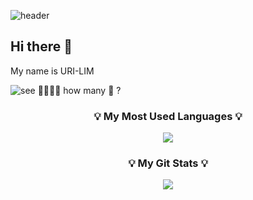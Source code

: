 ![header](https://capsule-render.vercel.app/api?type=${speech}&color=D8863D&height=${200}&section=header&text=HelloWorld!&fontSize=${30}&animation=blinking&fontColor=ffffff)


## Hi there 👋  
My name is URI-LIM

![see](https://komarev.com/ghpvc/?username=Superi-01&label=see&color=orange) ⃖❰❰❰ how many 👁 ?





<h3 align="center">💡 My Most Used Languages 💡</h3>
<p align="center">
  <a href="https://github.com/Superi-01">
    <img align="center" src="https://github-readme-stats.vercel.app/api/top-langs/?username=Superi-01&layout=compact&hide_title=true&show_icons=true&theme=highcontrast" />
  </a>
</p>

<h3 align="center">💡 My Git Stats 💡</h3>
<p align="center">
  <a href="https://github.com/Superi-01">
    <img align="center" src="https://github-readme-stats.vercel.app/api?username=Superi-01&hide_title=true&show_icons=true&theme=highcontrast&icon_color=FFA500" />
  </a>
</p>
